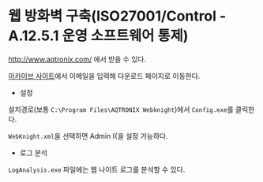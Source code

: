 # 웹 방화벽 구축(ISO27001/Control - A.12.5.1 운영 소프트웨어 통제)

http://www.aqtronix.com/ 에서 받을 수 있다.

[아카이브 사이트](https://www.aqtronix.com/?PageID=164)에서 이메일을 입력해 다운로드 페이지로 이동한다.

* 설정

설치경로(보통 `C:\Program Files\AQTRONIX Webknight`)에서 `Config.exe`를 클릭한다.

`WebKnight.xml`을 선택하면 Admin I{을 설정 가능하다.



* 로그 분석

`LogAnalysis.exe` 파일에는 웹 나이트 로그를 분석할 수 있다.
